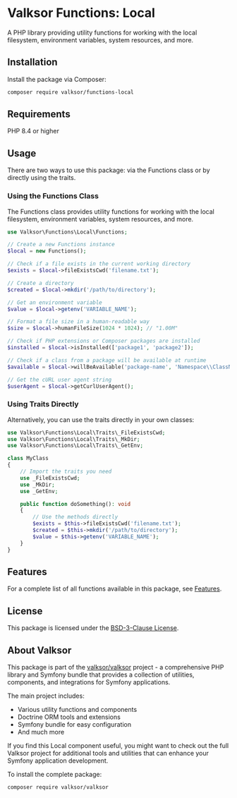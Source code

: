# Valksor Functions: Local

A PHP library providing utility functions for working with the local filesystem, environment variables, system resources, and more.

## Installation

Install the package via Composer:

```bash
composer require valksor/functions-local
```

## Requirements

PHP 8.4 or higher

## Usage

There are two ways to use this package: via the Functions class or by directly using the traits.

### Using the Functions Class

The Functions class provides utility functions for working with the local filesystem, environment variables, system resources, and more.

```php
use Valksor\Functions\Local\Functions;

// Create a new Functions instance
$local = new Functions();

// Check if a file exists in the current working directory
$exists = $local->fileExistsCwd('filename.txt');

// Create a directory
$created = $local->mkdir('/path/to/directory');

// Get an environment variable
$value = $local->getenv('VARIABLE_NAME');

// Format a file size in a human-readable way
$size = $local->humanFileSize(1024 * 1024); // "1.00M"

// Check if PHP extensions or Composer packages are installed
$installed = $local->isInstalled(['package1', 'package2']);

// Check if a class from a package will be available at runtime
$available = $local->willBeAvailable('package-name', 'Namespace\\ClassName', ['parent-package']);

// Get the cURL user agent string
$userAgent = $local->getCurlUserAgent();
```

### Using Traits Directly

Alternatively, you can use the traits directly in your own classes:

```php
use Valksor\Functions\Local\Traits\_FileExistsCwd;
use Valksor\Functions\Local\Traits\_MkDir;
use Valksor\Functions\Local\Traits\_GetEnv;

class MyClass
{
    // Import the traits you need
    use _FileExistsCwd;
    use _MkDir;
    use _GetEnv;

    public function doSomething(): void
    {
        // Use the methods directly
        $exists = $this->fileExistsCwd('filename.txt');
        $created = $this->mkdir('/path/to/directory');
        $value = $this->getenv('VARIABLE_NAME');
    }
}
```

## Features

For a complete list of all functions available in this package, see [Features](docs/features.md).

## License

This package is licensed under the [BSD-3-Clause License](LICENSE).

## About Valksor

This package is part of the [valksor/valksor](https://github.com/valksor/valksor) project - a comprehensive PHP library and Symfony bundle that provides a collection of utilities, components, and integrations for Symfony applications.

The main project includes:
- Various utility functions and components
- Doctrine ORM tools and extensions
- Symfony bundle for easy configuration
- And much more

If you find this Local component useful, you might want to check out the full Valksor project for additional tools and utilities that can enhance your Symfony application development.

To install the complete package:

```bash
composer require valksor/valksor
```
